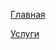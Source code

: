 <p><a href="https://efekta.github.io/vek-avto">Главная</a></p>
<p><a href="https://efekta.github.io/vek-avto/services.html">Услуги</a></p>